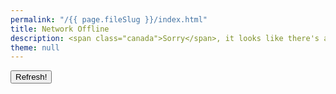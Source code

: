 ```yaml
---
permalink: "/{{ page.fileSlug }}/index.html"
title: Network Offline
description: <span class="canada">Sorry</span>, it looks like there's a problem with your Internet connection.
theme: null
---
```


<nav class=" [ grid ] [ navigator ] " aria-label="Error Navigation">
  <button onclick="window.location.reload()" aria-label="Refresh">Refresh!</button>
</nav>

<script>
(async () => {
	const browsingHistory = []
	const parser = new DOMParser()
	const cacheCorePages = await caches.open("core-pages")
    console.log(cacheCorePages)
	const cachePages = await caches.open("pages")
	const keysCorePages = await cacheCorePages.keys()
	const keysPages = await cachePages.keys()
	for (const keys of [keysCorePages, keysPages]) {
		for (const request of keys) {
			if (!request.url.includes("/offline/")) {
				const response = await cacheCorePages.match(request) || await cachePages.match(request)
				const html = await response.text()
				const dom = parser.parseFromString(html, "text/html")
				const data = new Object()
				data.url = request.url
				data.timestamp = new Date(response.headers.get("Date"))
				if (dom.querySelector(".description .dt-published")) {
					data.published = new Date(dom.querySelector(".description .dt-published").getAttribute("datetime")).toISOString()
					data.publishedString = dom.querySelector(".description .dt-published").innerText
				}
				if (dom.querySelector("h1")) {
					data.title = dom.querySelector("h1").innerText.replace("{{ site.tagline | striptags | safe }}", "The Homepage")
				} else {
					data.title = dom.querySelector('meta[name="twitter:title"]').getAttribute("content").replace(" · Chris Burnell", "")
				}
				data.description = dom.querySelector('meta[name="description"]').getAttribute("content")
				browsingHistory.push(data)
			}
		}
	}
	if (browsingHistory) {
		browsingHistory.sort((a, b) => {
			return b.timestamp - a.timestamp
		})
		let markup = '<h2>Here are some cached pages</h2><nav class=" [ deck ] ">'
		browsingHistory.forEach((data) => {
			markup += `
	  <article>
		  <h3>
			  <a href="${data.url}">${data.title}</a>
		  </h3>
		  <p>${data.description}</div>
  `
			if (data.published) {
				markup += `
<ul class=" [ cluster ] [ deck__meta ] ">
	<li>
		<small>published</small> <a href="${data.url}" tabindex="-1"><time datetime="${data.published}">${data.publishedString}</time></a>
	</li>
</ul>`
			}
			markup += `</article>`
		})
		markup += "</nav>"
		document.querySelector(".content").insertAdjacentHTML("beforeend", markup)
	}
})()
</script>
